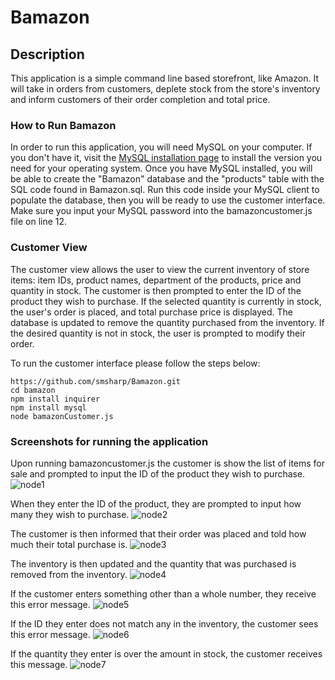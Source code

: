 # Bamazon

## Description

This application is a simple command line based storefront, like Amazon. It will take in orders from customers, deplete stock from the store's inventory and inform customers of their order completion and total price. 

### How to Run Bamazon

In order to run this application, you will need MySQL on your computer. If you don't have it, visit the [MySQL installation page](https://dev.mysql.com/downloads/mysql/) to install the version you need for your operating system. Once you have MySQL installed, you will be able to create the "Bamazon" database and the "products" table with the SQL code found in Bamazon.sql. Run this code inside your MySQL client to populate the database, then you will be ready to use the customer interface. Make sure you input your MySQL password into the bamazoncustomer.js file on line 12.

### Customer View

The customer view allows the user to view the current inventory of store items: item IDs, product names, department of the products, price and quantity in stock. The customer is then prompted to enter the ID of the product they wish to purchase. If the selected quantity is currently in stock, the user's order is placed, and total purchase price is displayed. The database is updated to remove the quantity purchased from the inventory. If the desired quantity is not in stock, the user is prompted to modify their order.

To run the customer interface please follow the steps below:

	https://github.com/smsharp/Bamazon.git
	cd bamazon
	npm install inquirer
	npm install mysql
	node bamazonCustomer.js

### Screenshots for running the application

Upon running bamazoncustomer.js the customer is show the list of items for sale and prompted to input the ID of the product they wish to purchase.
![node1](https://user-images.githubusercontent.com/28895778/31412219-4583c732-ade2-11e7-972a-03c09756a64d.PNG)

When they enter the ID of the product, they are prompted to input how many they wish to purchase.
![node2](https://user-images.githubusercontent.com/28895778/31412223-49d34772-ade2-11e7-99c4-0a7a2670c739.PNG)

The customer is then informed that their order was placed and told how much their total purchase is.
![node3](https://user-images.githubusercontent.com/28895778/31412227-4c2aa952-ade2-11e7-96b8-5af16f91e5f8.PNG)

The inventory is then updated and the quantity that was purchased is removed from the inventory.
![node4](https://user-images.githubusercontent.com/28895778/31412232-4f18245a-ade2-11e7-991f-72e1a3283acd.PNG)

If the customer enters something other than a whole number, they receive this error message.
![node5](https://user-images.githubusercontent.com/28895778/31412233-5171457e-ade2-11e7-80f8-8db792b9b41e.PNG)

If the ID they enter does not match any in the inventory, the customer sees this error message.
![node6](https://user-images.githubusercontent.com/28895778/31412238-53289c64-ade2-11e7-9f7d-270e6c973945.PNG)

If the quantity they enter is over the amount in stock, the customer receives this message.
![node7](https://user-images.githubusercontent.com/28895778/31412248-5a4004ba-ade2-11e7-9302-13bfacdc73ed.PNG)

